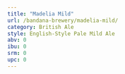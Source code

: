```yaml
---
title: "Madelia Mild"
url: /bandana-brewery/madelia-mild/
category: British Ale
style: English-Style Pale Mild Ale
abv: 0
ibu: 0
srm: 0
upc: 0
---
```


